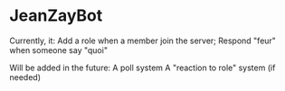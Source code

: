 # JeanZayBot
Currently, it:
Add a role when a member join the server;
Respond "feur" when someone say "quoi"

Will be added in the future:
A poll system
A "reaction to role" system (if needed)
